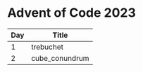 Advent of Code 2023
===================

| Day | Title          |
|-----|----------------|
|   1 | trebuchet      |
|   2 | cube_conundrum |

